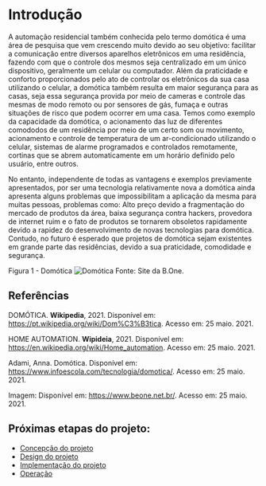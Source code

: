 # Introdução

A automação residencial também conhecida pelo termo domótica é uma área de pesquisa que vem crescendo muito devido ao seu objetivo: facilitar a comunicação entre diversos aparelhos eletrônicos em uma residência, fazendo com que o controle dos mesmos seja centralizado em um único dispositivo, geralmente um celular ou computador. Além da praticidade e conforto proporcionados pelo ato de controlar os eletrônicos da sua casa utilizando o celular, a domótica também resulta em maior segurança para as casas, seja essa segurança provida por meio de cameras e controle das mesmas de modo remoto ou por sensores de gás, fumaça e outras situações de risco que podem ocorrer em uma casa. Temos como exemplo da capacidade da domótica, o acionamento das luz de diferentes comododos de um residência por meio de um certo som ou movimento, acionamento e controle de temperatura de um ar-condicionado utilizando o celular, sistemas de alarme programados e controlados remotamente, cortinas que se abrem automaticamente em um horário definido pelo usuário, entre outros.

No entanto, independente de todas as vantagens e exemplos previamente apresentados, por ser uma tecnologia relativamente nova a domótica ainda apresenta alguns problemas que impossibilitam a aplicação da mesma para muitas pessoas, problemas como: Alto preço devido a fragmentação do mercado de produtos da área, baixa segurança contra hackers, provedora de internet ruim e o fato de produtos se tornarem obsoletos rapidamente devido a rapidez do desenvolvimento de novas tecnologias para domótica. Contudo, no futuro é esperado que projetos de domótica sejam existentes em grande parte das residências, devido a sua praticidade, comodidade e segurança.

Figura 1 - Domótica
![Domótica](https://www.beone.net.br/wp-content/uploads/2020/02/Depositphotos_159267608_xl-2015-1.jpg)
Fonte: Site da B.One.

## Referências
DOMÓTICA. **Wikipedia**, 2021. Disponível em: <https://pt.wikipedia.org/wiki/Dom%C3%B3tica>. Acesso em: 25 maio. 2021.

HOME AUTOMATION. **Wipideia**, 2021. Disponível em: <https://en.wikipedia.org/wiki/Home_automation>. Acesso em: 25 maio. 2021.

Adami, Anna. Domótica. Disponível em: <https://www.infoescola.com/tecnologia/domotica/>. Acesso em: 25 maio. 2021.

Imagem:
Disponível em: <https://www.beone.net.br/>. Acesso em: 25 maio. 2021.

  
## Próximas etapas do projeto: 
* [Concepção do projeto](https://github.com/MarceloZam/Projeto-Integrador-2-IFSC/blob/main/concepcao.md)
* [Design do projeto](https://github.com/MarceloZam/Projeto-Integrador-2-IFSC/blob/main/design.md)
* [Implementação do projeto](https://github.com/MarceloZam/Projeto-Integrador-2-IFSC/blob/main/implementa%C3%A7%C3%A3o.md)
* [Operação](https://youtu.be/z0c--w296pU)
